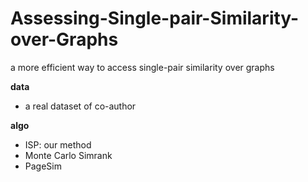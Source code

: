 Assessing-Single-pair-Similarity-over-Graphs
============================================

 a more efficient way to access single-pair similarity over graphs


**data**
- a real dataset of co-author


**algo**
- ISP: our method
- Monte Carlo Simrank
- PageSim


